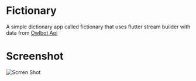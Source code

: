 # Fictionary

A simple dictionary app called fictionary that uses flutter stream builder with data from [Owlbot Api](https://owlbot.info/)

# Screenshot
![Scrren Shot]()
